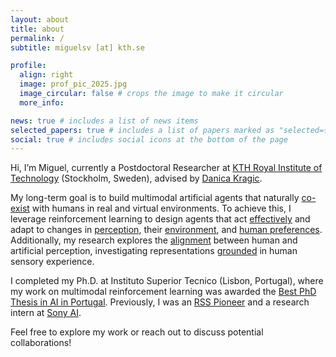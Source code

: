 ```yaml
---
layout: about
title: about
permalink: /
subtitle: miguelsv [at] kth.se

profile:
  align: right
  image: prof_pic_2025.jpg
  image_circular: false # crops the image to make it circular
  more_info:

news: true # includes a list of news items
selected_papers: true # includes a list of papers marked as "selected={true}"
social: true # includes social icons at the bottom of the page
---
```


Hi, I’m Miguel, currently a Postdoctoral Researcher at <a href="https://www.kth.se/en">KTH Royal Institute of Technology</a> (Stockholm, Sweden), advised by <a href="https://www.csc.kth.se/~danik/">Danica Kragic</a>. 

My long-term goal is to build multimodal artificial agents that naturally <a href="https://arxiv.org/abs/2502.04809/">co-exist</a> with humans in real and virtual environments. To achieve this, I leverage reinforcement learning to design agents that act <a href="https://arxiv.org/abs/2406.12563v1">effectively</a> and adapt to changes in <a href="https://arxiv.org/abs/2202.03390">perception</a>, their <a href="https://openreview.net/forum?id=IxRf7Q3s5e">environment</a>, and <a href="https://www.diva-portal.org/smash/record.jsf?pid=diva2%3A1942924&dswid=1366">human preferences</a>. Additionally, my research explores the <a href="https://openreview.net/forum?id=3f8i9GlBzu">alignment</a> between human and artificial perception, investigating representations <a href="https://arxiv.org/abs/2502.03081/">grounded</a> in human sensory experience.

I completed my Ph.D. at Instituto Superior Tecnico (Lisbon, Portugal), where my work on multimodal reinforcement learning was awarded the <a href="https://www.appia.pt/2024/10/07/vencedor-do-concurso-melhor-tese-de-doutoramento/">Best PhD Thesis in AI in Portugal</a>. Previously, I was an <a href="https://sites.google.com/view/rsspioneers2021/participants">RSS Pioneer</a> and a research intern at <a href="https://ai.sony/">Sony AI</a>.

Feel free to explore my work or reach out to discuss potential collaborations!